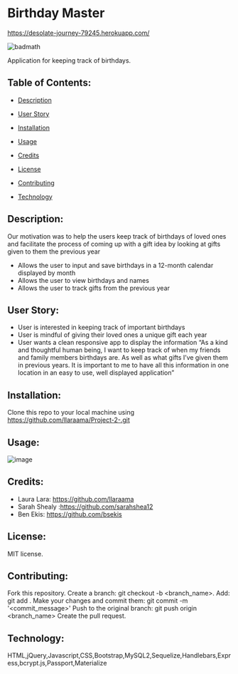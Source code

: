 # Birthday Master
https://desolate-journey-79245.herokuapp.com/

![badmath](https://img.shields.io/github/languages/top/llaraama/Project-2-)

Application for keeping track of birthdays.
 
 ## Table of Contents:
  * [Description](#Description)
 
  * [User Story](#User-Story)
  
  * [Installation](#Installation)

  * [Usage](#Usage)
  
  * [Credits](#Credits)

  * [License](#License)

  * [Contributing](#Contributing)

  * [Technology](#Technology)

## Description:
Our motivation was to help the users keep track of birthdays of loved ones and facilitate the process of coming up with a gift idea by looking at gifts given to them the previous year
* Allows the user to input and save birthdays in a 12-month calendar displayed by month
* Allows the user to view birthdays and names
* Allows the user to track gifts from the previous year


## User Story:
* User is interested in keeping track of important birthdays 
* User is mindful of giving their loved ones a unique gift each year
* User wants a clean responsive app to display the information
“As a kind and thoughtful human being, I want to keep track of when my friends and family members birthdays are. As well as what gifts I’ve given them in previous years. It is important to me to have all this information in one location in an easy to use, well displayed application” 



## Installation:
Clone this repo to your local machine using https://github.com/llaraama/Project-2-.git

## Usage:
![image](https://user-images.githubusercontent.com/62354759/89972659-515de080-dc2c-11ea-8a0f-16f94b03d7ac.png)


## Credits:
* Laura Lara: https://github.com/llaraama
* Sarah Shealy :https://github.com/sarahshea12 
* Ben Ekis: https://github.com/bsekis

## License:
MIT license.

## Contributing:
Fork this repository. Create a branch: git checkout -b <branch_name>. Add: git add . Make your changes and commit them: git commit -m '<commit_message>' Push to the original branch: git push origin <branch_name> Create the pull request.

## Technology:
HTML,jQuery,Javascript,CSS,Bootstrap,MySQL2,Sequelize,Handlebars,Express,bcrypt.js,Passport,Materialize



